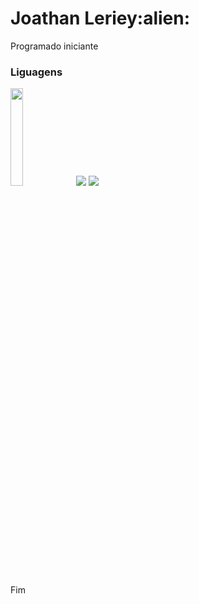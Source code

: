 <h1>Joathan Leriey:alien:</h1>

<p>Programado iniciante</p>

<h3> Liguagens </h3>


<p>
    <img src="https://cdn.jsdelivr.net/gh/devicons/devicon@latest/icons/javascript/javascript-original.svg" width= "20%" />
    <img src="https://cdn.jsdelivr.net/gh/devicons/devicon@latest/icons/html5/html5-original-wordmark.svg" />
    <img src="https://cdn.jsdelivr.net/gh/devicons/devicon@latest/icons/css3/css3-original-wordmark.svg" />           
</p>
<p>Fim</p>